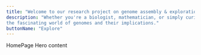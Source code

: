 ```yaml
---
title: "Welcome to our research project on genome assembly & exploration"
description: "Whether you're a biologist, mathematician, or simply curious about cutting-edge scientific advancements, we invite you to delve into
the fascinating world of genomes and their implications."
buttonName: "Explore"
---
```


HomePage Hero content
